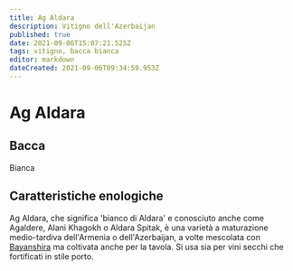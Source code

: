 ```yaml
---
title: Ag Aldara
description: Vitigno dell'Azerbaijan
published: true
date: 2021-09-06T15:07:21.525Z
tags: vitigno, bacca bianca
editor: markdown
dateCreated: 2021-09-06T09:34:59.953Z
---
```


# Ag Aldara

## Bacca
Bianca


## Caratteristiche enologiche

Ag Aldara, che significa 'bianco di Aldara' e conosciuto anche come Agaldere, Alani Khagokh o Aldara Spitak, è una varietà a maturazione medio-tardiva dell'Armenia o dell'Azerbaijan, a volte mescolata con [Bayanshira](/vitigni/bacca-bianca/bayanshira) ma coltivata anche per la tavola. Si usa sia per vini secchi che fortificati in stile porto.